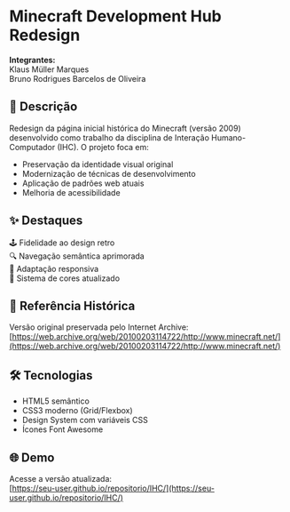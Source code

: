 # Minecraft Development Hub Redesign

**Integrantes:**  
Klaus Müller Marques  
Bruno Rodrigues Barcelos de Oliveira  

## 📝 Descrição
Redesign da página inicial histórica do Minecraft (versão 2009) desenvolvido como trabalho da disciplina de Interação Humano-Computador (IHC). O projeto foca em:

- Preservação da identidade visual original
- Modernização de técnicas de desenvolvimento
- Aplicação de padrões web atuais
- Melhoria de acessibilidade

## ✨ Destaques
🕹️ Fidelidade ao design retro  
🔍 Navegação semântica aprimorada  
📱 Adaptação responsiva  
🎨 Sistema de cores atualizado  

## 📌 Referência Histórica
Versão original preservada pelo Internet Archive:  
[https://web.archive.org/web/20100203114722/http://www.minecraft.net/](https://web.archive.org/web/20100203114722/http://www.minecraft.net/)

## 🛠 Tecnologias
- HTML5 semântico
- CSS3 moderno (Grid/Flexbox)
- Design System com variáveis CSS
- Ícones Font Awesome

## 🌐 Demo
Acesse a versão atualizada:  
[https://seu-user.github.io/repositorio/IHC/](https://seu-user.github.io/repositorio/IHC/)
